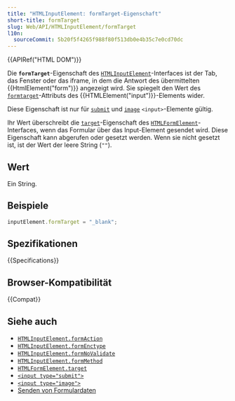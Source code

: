 ```yaml
---
title: "HTMLInputElement: formTarget-Eigenschaft"
short-title: formTarget
slug: Web/API/HTMLInputElement/formTarget
l10n:
  sourceCommit: 5b20f5f4265f988f80f513db0e4b35c7e0cd70dc
---
```


{{APIRef("HTML DOM")}}

Die **`formTarget`**-Eigenschaft des [`HTMLInputElement`](/de/docs/Web/API/HTMLInputElement)-Interfaces ist der Tab, das Fenster oder das iframe, in dem die Antwort des übermittelten {{HtmlElement("form")}} angezeigt wird. Sie spiegelt den Wert des [`formtarget`](/de/docs/Web/HTML/Element/input#formtarget)-Attributs des {{HTMLElement("input")}}-Elements wider.

Diese Eigenschaft ist nur für [`submit`](/de/docs/Web/HTML/Element/input/submit) und [`image`](/de/docs/Web/HTML/Element/input/image) `<input>`-Elemente gültig.

Ihr Wert überschreibt die [`target`](/de/docs/Web/API/HTMLFormElement/target)-Eigenschaft des [`HTMLFormElement`](/de/docs/Web/API/HTMLFormElement)-Interfaces, wenn das Formular über das Input-Element gesendet wird. Diese Eigenschaft kann abgerufen oder gesetzt werden. Wenn sie nicht gesetzt ist, ist der Wert der leere String (`""`).

## Wert

Ein String.

## Beispiele

```js
inputElement.formTarget = "_blank";
```

## Spezifikationen

{{Specifications}}

## Browser-Kompatibilität

{{Compat}}

## Siehe auch

- [`HTMLInputElement.formAction`](/de/docs/Web/API/HTMLInputElement/formAction)
- [`HTMLInputElement.formEnctype`](/de/docs/Web/API/HTMLInputElement/formEnctype)
- [`HTMLInputElement.formNoValidate`](/de/docs/Web/API/HTMLInputElement/formNoValidate)
- [`HTMLInputElement.formMethod`](/de/docs/Web/API/HTMLInputElement/formMethod)
- [`HTMLFormElement.target`](/de/docs/Web/API/HTMLFormElement/target)
- [`<input type="submit">`](/de/docs/Web/HTML/Element/input/submit)
- [`<input type="image">`](/de/docs/Web/HTML/Element/input/image)
- [Senden von Formulardaten](/de/docs/Learn_web_development/Extensions/Forms/Sending_and_retrieving_form_data)
